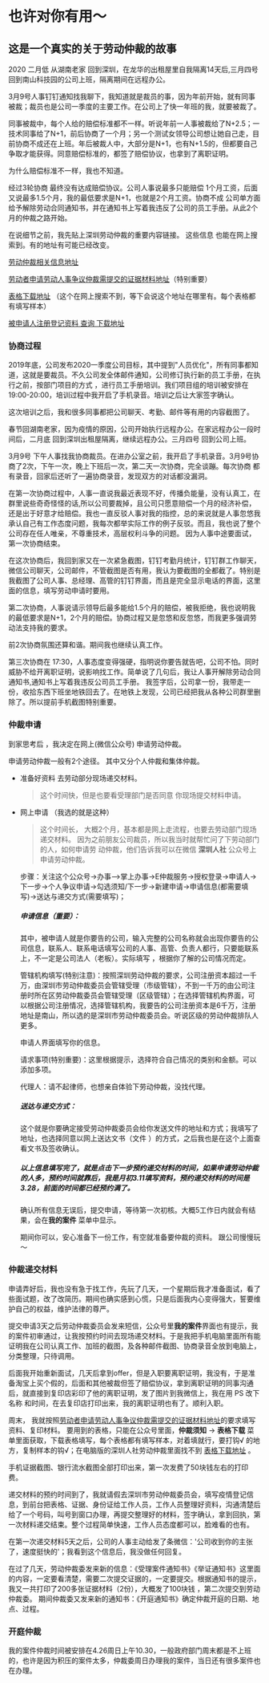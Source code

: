 
# 也许对你有用～



## 这是一个真实的关于劳动仲裁的故事


2020  二月低 从湖南老家 回到深圳，在龙华的出租屋里自我隔离14天后,三月四号 回到南山科技园的公司上班，隔离期间在远程办公。

3月9号人事钉钉通知找我聊下，我知道就是裁员的事，因为年前开始，就有同事被裁；裁员也是公司一季度的主要工作。在公司上了快一年班的我，就要被裁了。

同事被裁中，每个人给的赔偿标准都不一样。听说年前一人事被裁给了N+2.5；一技术同事给了N+1，前后协商了一个月；另一个测试女领导公司想让她自己走，目前协商不成还在上班。年后被裁人中，大部分是N+1，也有N+1.5的，但都要自己争取才能获得。同意赔偿标准的，都签了赔偿协议，也拿到了离职证明。

为什么赔偿标准不一样，我也不知道。



经过3轮协商 最终没有达成赔偿协议。公司人事说最多只能赔偿 1个月工资，后面又说最多1.5个月，我的最低要求是N+1，也就是2个月工资。协商不成 公司单方面给予解除劳动合同通知书，并在通知书上写着我违反了公司的员工手册。从此2个月的仲裁之路开始。




在说细节之前，我先贴上深圳劳动仲裁的重要内容链接。  这些信息 也能在网上搜索到。有的地址有可能已经改变。

[劳动仲裁相关信息地址](http://hrss.sz.gov.cn/zmhd/xfjc/zc/index.html)

[劳动者申请劳动人事争议仲裁需提交的证据材料地址](http://hrss.sz.gov.cn/zmhd/xfjc/zc/content/post_6908713.html)（特别重要）

[表格下载地址](http://hrss.sz.gov.cn/wsbs/xzzx/ldzc/index.htm) （这个在网上搜索不到，等下会说这个地址在哪里有。每个表格都有填写样本）

[被申请人注册登记资料 查询 下载地址](http://hrss.sz.gov.cn/wsbs/xzzx/ldzc/index.htm) 




### 协商过程

2019年底，公司发布2020一季度公司目标，其中提到"人员优化"，所有同事都知道，这就是要裁员。不久公司发全体邮件通知，公司修订执行新的员工手册，在执行之前，按部门项目的方式 ，进行员工手册培训。我们项目组的培训被安排在19:00-20:00，培训过程中我开启了手机录音。培训之后让大家签字确认。

这次培训之后，我和很多同事都把公司聊天、考勤、邮件等有用的内容截图了。

春节回湖南老家，因为疫情的原因，公司开始执行远程办公。在家远程办公一段时间后，二月底 回到深圳出租屋隔离，继续远程办公。三月四号 回到公司上班。

3月9号 下午人事找我协商裁员。在进办公室之前，我开启了手机录音。3月9号协商了2次，下午一次，晚上下班后一次，第二天一次协商，完全谈蹦。每次协商 都有录音，回家后还听了一遍协商录音，发现双方的对话都没漏洞。

在第一次协商过程中，人事一直说我最近表现不好，传播负能量，没有认真工，在群里说些奇奇怪怪的话,所以公司要裁掉，且公司只愿意赔偿一个月的经济补偿，还是出于好意才给赔偿。我也一直反驳人事对我的指控，总的来说就是人事忽悠我承认自己有工作态度问题，我每次都举实际工作的例子反驳。而且，我也说了整个公司存在任人唯亲，不尊重技术，高层权利斗争的问题。 因为人事中途要面试，第一次协商结束。

在这次协商后，我回到家又在一次紧急截图，钉钉考勤月统计，钉钉群工作聊天，微信公司聊天，公司邮件，不管截图是否有用，我认为要截图的全都截了。特别是我截图了公司人事、总经理、高管的钉钉界面，而且是完全显示电话的界面，这里面的信息，填写劳动申请时要用。

第二次协商，人事说请示领导后最多能给1.5个月的赔偿，被我拒绝，我也说明我的最低要求是N+1，2个月的赔偿。协商过程又是忽悠和反忽悠，而我更多强调劳动法支持我的要求。 

前2次协商氛围还算和谐。期间我也继续认真工作。

第三次协商在 17:30，人事态度变得强硬，指明说你要告就告吧，公司不怕。同时 威胁不给开离职证明，说影响找工作。简单说了几句后，我让人事开解除劳动合同通知书,通知书上写着我违反公司员工手册。 我签字后，公司拿一份，我带走一份，收拾东西下班坐地铁回去了。在地铁上发现，公司已经把我从各种公司群里删除了。所以提前手机截图特别重要。


### 仲裁申请
到家思考后 ，我决定在网上(微信公众号) 申请劳动仲裁。

申请劳动仲裁一般有2个途径。 其中又分个人仲裁和集体仲裁。
 * 准备好资料 去劳动部分现场递交材料。
   >  这个时间快，但是也要看受理部门是否同意 你现场提交材料申请。
  
 * 网上申请  （我选的就是这种）
   >  这个时间长， 大概2个月，基本都是网上走流程，也要去劳动部门现场递交材料。 因为之前朋友公司裁员，所以我当时就帮忙问了下劳动部门的人，如何申请劳       动仲裁，他们告诉我可以在微信 **深圳人社** 公众号上申请劳动仲裁。
   
   步骤：关注这个公众号->办事—>掌上办事->E仲裁服务->授权登录->申请人->下一步->个人争议申请->勾选须知/下一步->新建申请->申请信息(都需要填写)->送达与递交方式(需要填写)；
   
   ##### 申请信息（重要）：
   
   其中，被申请人就是你要告的公司，输入完整的公司名称就会出现你要告的公司信息，联系人、联系电话填写公司的人事、高管、负责人都行，只要能联系上，不一定是公司法人（老板）。实际填写 ，根据你了解的公司情况而定。
   
   管辖机构填写(特别注意)：按照深圳劳动仲裁的要求，公司注册资本超过一千万，由深圳市劳动仲裁委员会管辖受理（市级管辖），不到一千万的由公司注册时所在区劳动仲裁委员会管辖受理（区级管辖）；在选择管辖机构界面，可以根据公司注册情况，选择管辖机构，我要告的公司注册资本是6千万，注册地址是南山，所以选的是深圳市劳动仲裁委员会。听说区级的劳动仲裁排队人更多。
   
   申请人界面填写你的信息。
   
   请求事项(特别重要)：这里根据提示，选择符合自己情况的类别和金额。可以添加多项。
   
   代理人：请不起律师，也想亲自体验下劳动仲裁，没找代理。
   
   ##### 送达与递交方式：
     这个就是你要确定接受劳动仲裁委员会给你发送文件的地址和方式；我填写了地址，也选择同意以网上送达文书（文件 ）的方式，之后我也是在这个上面查看文书及签收确认。
     
     
   ##### 以上信息填写完了，就是点击下一步预约递交材料的时间，如果申请劳动仲裁的人多，预约时间就靠后，我是月初3.11填写资料，预约递交材料的时间是3.28，前面的时间都已经预约满了。
   
   确认所有信息无误后，提交申请，等待第一次初核。大概5工作日内就会有结果，会在**我的案件** 菜单中显示。
   
   期间你可以，安心准备下一份工作，有空就准备要仲裁的资料。 跟公司慢慢玩～
   
   
   
### 仲裁递交材料

   申请弄好后，我也没有急于找工作，先玩了几天，一个星期后我才准备面试，看了些面试题，改了改简历。期间也确实感到心慌，只是后面我内心变得强大，誓要维护自己的权益，维护法律的尊严。
   
   提交申请3天之后劳动仲裁委员会发来短信，公众号里**我的案件**界面也有提示，我的案件初审通过，让我按预约时间去现场递交材料。于是我把手机电脑里面所有能证明我在公司认真工作、加班的截图，及各种邮件截图、协商录音全放到电脑上，分类整理，只待调用。
   
   后面我开始重新面试，几天后拿到offer，但是入职要离职证明，我没有，于是准备淘宝上买个假的，后面和其他被裁但签了赔偿协议，拿到离职证明的同事沟通后，就直接到复印店彩印了他的离职证明，发了图片到我微信上，我在用 PS 改下名称 和时间，在去复印店打印出来，我的离职证明也有了。顺利入职。
   
   周末， 我就按照[劳动者申请劳动人事争议仲裁需提交的证据材料地址](http://hrss.sz.gov.cn/zmhd/xfjc/zc/content/post_6908713.html)的要求填写资料、复印材料。
   要用到的表格，只能在公众号里面，**仲裁须知** -> **表格下载** 菜单里面获取，下载表格填写，每个表格都有填写样本，对着填就行，要打钩√ 的地方，复制样本的钩√；在电脑版的深圳人社劳动仲裁里面找不到  [表格下载地址](http://hrss.sz.gov.cn/wsbs/xzzx/ldzc/index.htm) 。
   
   手机证据截图、银行流水截图全部打印出来，第一次发费了50块钱左右的打印费。
   
   递交材料的预约时间到了，我就请假去深圳市劳动仲裁委员会，填写疫情登记信息，到前台把表格、证据、身份证给工作人员，工作人员整理好资料，沟通清楚后给了一个号码，叫号到窗口办理，再提交整理好的材料，签字确认，拿到回执，第一次材料递交结束。整个过程简单快速，工作人员态度都可以，脸难看的也有。
   
  在第一次递交材料5天之后，公司的人事主动给发了条微信：'公司收到你的主张了，速度挺快的'；我看到这个信息后，我没做任何回复。
  
  在过了几天，劳动仲裁委发来新的信息：《受理案件通知书》《举证通知书》这里面的内容，一定要看清楚，需要二次提交证据的，一定要提交。根据通知书的提示，我又一共打印了200多张证据材料（2份），大概发了100块钱 ，第二次提交到劳动仲裁委。 期间仲裁委又发来新的通知书：《开庭通知书》确定仲裁开庭的日期、地点、过程。
  
### 开庭仲裁

我的案件仲裁时间被安排在4.26周日上午10.30，一般政府部门周末都是不上班的，也许是因为积压的案件太多，仲裁委周日办理我的案件，当日还有很多案件也在办理。


   
   
   
   
   
   
   
   
   

























